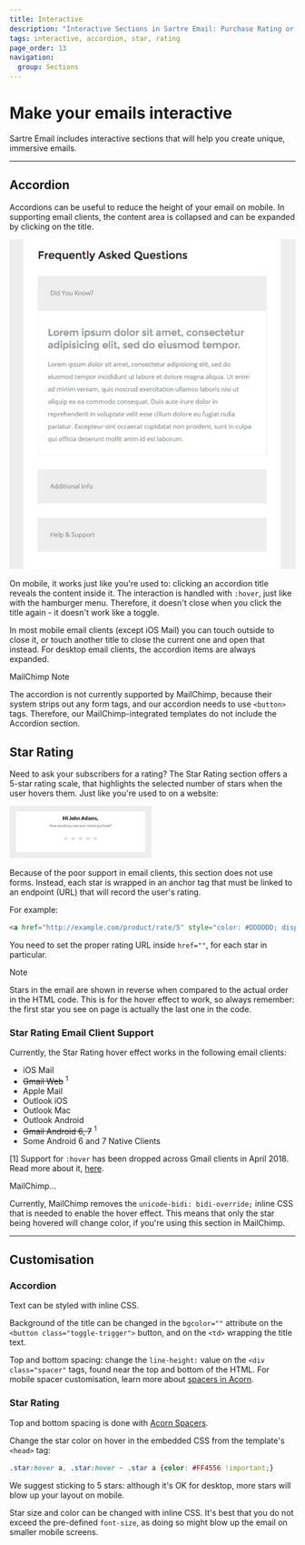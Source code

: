 ```yaml
---
title: Interactive
description: "Interactive Sections in Sartre Email: Purchase Rating or Review, and Accordion"
tags: interactive, accordion, star, rating
page_order: 13
navigation:
  group: Sections
---
```


# Make your emails interactive

Sartre Email includes interactive sections that will help you create unique, immersive emails.

---

## Accordion

Accordions can be useful to reduce the height of your email on mobile. In supporting email clients, the content area is collapsed and can be expanded by clicking on the title.

![Accordion](/img/email/sartre/sections/accordion.jpg)

On mobile, it works just like you're used to: clicking an accordion title reveals the content inside it.
The interaction is handled with `:hover`, just like with the hamburger menu. Therefore, it doesn't close when you click the title again - it doesn't work like a toggle.

In most mobile email clients (except iOS Mail) you can touch outside to close it, or touch another title to close the current one and open that instead. For desktop email clients, the accordion items are always expanded.

<div class="bg-orange-lightest border-l-4 border-orange p-4 mb-4" role="alert" id="accordion-mailchimp">
  <p class="font-sans font-bold m-0 text-md text-orange-dark">MailChimp Note</p>
  <p class="m-0 text-md text-orange-dark">The accordion is not currently supported by MailChimp, because their system strips out any form tags, and our accordion needs to use <code>&lt;button&gt;</code> tags. Therefore, our MailChimp-integrated templates do not include the Accordion section.</p>
</div>

## Star Rating

Need to ask your subscribers for a rating? The Star Rating section offers a 5-star rating scale, that highlights the selected number of stars when the user hovers them. Just like you're used to on a website:

![Star Rating](/img/email/sartre/sections/thumbs/star-rating.gif)

Because of the poor support in email clients, this section does not use forms. Instead, each star is wrapped in an anchor tag that must be linked to an endpoint (URL) that will record the user's rating.

For example:

```html
<a href="http://example.com/product/rate/5" style="color: #DDDDDD; display: block; font-size: 38px; text-decoration: none;">★</a>
```

You need to set the proper rating URL inside `href=""`, for each star in particular.

<div class="bg-blue-lightest border-l-4 border-blue p-4 mb-4" role="alert" id="star-rating-item-order">
  <p class="font-sans font-bold m-0 text-md text-blue-dark">Note</p>
  <p class="m-0 text-md text-blue-dark">Stars in the email are shown in reverse when compared to the actual order in the HTML code. This is for the hover effect to work, so always remember: the first star you see on page is actually the last one in the code.</p>
</div>

### Star Rating Email Client Support

Currently, the Star Rating hover effect works in the following email clients:

- iOS Mail
- ~~Gmail Web~~ <sup>1</sup>
- Apple Mail
- Outlook iOS
- Outlook Mac
- Outlook Android
- ~~Gmail Android 6, 7~~ <sup>1</sup>
- Some Android 6 and 7 Native Clients

[1] Support for `:hover` has been dropped across Gmail clients in April 2018. Read more about it, [here](https://litmus.com/blog/the-big-gmail-update-heres-everything-email-marketers-must-know).

<div class="bg-orange-lightest border-l-4 border-orange p-4 mb-4" role="alert" id="mailchimp-star-rating">
  <p class="font-sans font-bold m-0 text-md text-orange-dark">MailChimp...</p>
  <p class="m-0 text-md text-orange-dark">Currently, MailChimp removes the <code>unicode-bidi: bidi-override;</code> inline CSS that is needed to enable the hover effect. This means that only the star being hovered will change color, if you're using this section in MailChimp.</p>
</div>

---

## Customisation

### Accordion

Text can be styled with inline CSS.

Background of the title can be changed in the `bgcolor=""` attribute on the `<button class="toggle-trigger">` button, and on the `<td>` wrapping the title text.

Top and bottom spacing: change the `line-height:` value on the `<div class="spacer"` tags, found near the top and bottom of the HTML. For mobile spacer customisation, learn more about [spacers in Acorn](https://thememountain.github.io/documentation/acorn/utilities/spacing.html).

### Star Rating

Top and bottom spacing is done with [Acorn Spacers](https://thememountain.github.io/documentation/acorn/utilities/spacing.html).

Change the star color on hover in the embedded CSS from the template's `<head>` tag:

```css
.star:hover a, .star:hover ~ .star a {color: #FF4556 !important;}
```

We suggest sticking to 5 stars: although it's OK for desktop, more stars will blow up your layout on mobile.

Star size and color can be changed with inline CSS. It's best that you do not exceed the pre-defined `font-size`, as doing so might blow up the email on smaller mobile screens.
